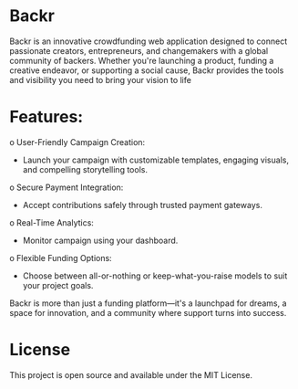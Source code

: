 # Backr
Backr is an innovative crowdfunding web application designed to connect passionate creators, entrepreneurs, and changemakers with a global community of backers. Whether you're launching a product, funding a creative endeavor, or supporting a social cause, Backr provides the tools and visibility you need to bring your vision to life
# Features:
o User-Friendly Campaign Creation:
  - Launch your campaign with customizable templates, engaging visuals, and compelling storytelling tools.

o Secure Payment Integration:
  -  Accept contributions safely through trusted payment gateways.

o Real-Time Analytics:
  - Monitor campaign using your dashboard.

o Flexible Funding Options:
  - Choose between all-or-nothing or keep-what-you-raise models to suit your project goals.

Backr is more than just a funding platform—it's a launchpad for dreams, a space for innovation, and a community where support turns into success.
# License
This project is open source and available under the MIT License.
